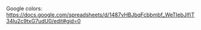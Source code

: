 Google colors: https://docs.google.com/spreadsheets/d/1487vHBJbqFcbbmbf_WeTIebJIfiT34lu2c9txG7udU0/edit#gid=0

